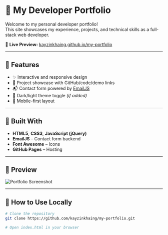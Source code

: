 # 💼 My Developer Portfolio

Welcome to my personal developer portfolio!  
This site showcases my experience, projects, and technical skills as a full-stack web developer.

🔗 **Live Preview:** [kayzinkhaing.github.io/my-portfolio](https://kayzinkhaing.github.io/my-portfolio)

---

## 📌 Features

- ✨ Interactive and responsive design
- 📁 Project showcase with GitHub/code/demo links
- 📬 Contact form powered by [EmailJS](https://www.emailjs.com/)
- 🌙 Dark/light theme toggle *(if added)*
- 📱 Mobile-first layout

---

## 🧰 Built With

- **HTML5**, **CSS3**, **JavaScript (jQuery)**
- **EmailJS** – Contact form backend
- **Font Awesome** – Icons
- **GitHub Pages** – Hosting

---

## 📸 Preview

![Portfolio Screenshot](images\preview.png) <!-- Optional, update path if needed -->

---

## 🚀 How to Use Locally

```bash
# Clone the repository
git clone https://github.com/kayzinkhaing/my-portfolio.git

# Open index.html in your browser
